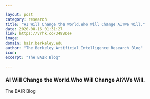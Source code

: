 ```yaml
---

layout: post
category: research
title: "AI Will Change the World.Who Will Change AI?We Will."
date: 2020-08-16 01:31:27
link: https://vrhk.co/349VDeF
image: 
domain: bair.berkeley.edu
author: "The Berkeley Artificial Intelligence Research Blog"
icon: 
excerpt: "The BAIR Blog"

---
```


### AI Will Change the World.Who Will Change AI?We Will.

The BAIR Blog